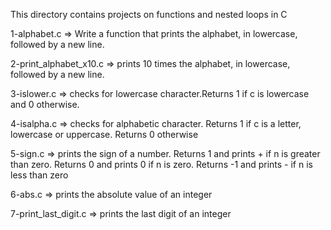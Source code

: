 This directory contains projects on functions and nested loops in C

1-alphabet.c => Write a function that prints the alphabet, in lowercase, followed by a new line.

2-print_alphabet_x10.c => prints 10 times the alphabet, in lowercase, followed by a new line.

3-islower.c =>  checks for lowercase character.Returns 1 if c is lowercase and 0 otherwise.

4-isalpha.c => checks for alphabetic character. Returns 1 if c is a letter, lowercase or uppercase. Returns 0 otherwise

5-sign.c => prints the sign of a number. Returns 1 and prints + if n is greater than zero. Returns 0 and prints 0 if n is zero. Returns -1 and prints - if n is less than zero

6-abs.c => prints the absolute value of an integer

7-print_last_digit.c => prints the last digit of an integer
